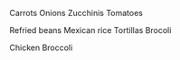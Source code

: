 Carrots
Onions
Zucchinis
Tomatoes

Refried beans
Mexican rice
Tortillas 
Brocoli 

Chicken
Broccoli 